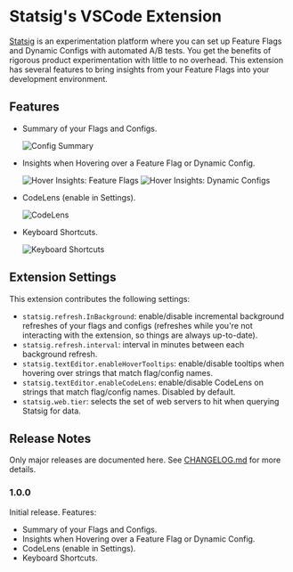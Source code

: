 # Statsig's VSCode Extension

[Statsig](https://www.statsig.com) is an experimentation platform where you can set up Feature Flags and Dynamic Configs with automated A/B tests. You get the benefits of rigorous product experimentation with little to no overhead. This extension has several features to bring insights from your Feature Flags into your development environment.

## Features

- Summary of your Flags and Configs.

  ![Config Summary](media/summary.gif)

- Insights when Hovering over a Feature Flag or Dynamic Config.

  ![Hover Insights: Feature Flags](media/hover_gate.gif)
  ![Hover Insights: Dynamic Configs](media/hover_config.gif)

- CodeLens (enable in Settings).

  ![CodeLens](media/codelens.png)

- Keyboard Shortcuts.

  ![Keyboard Shortcuts](media/keyboard.gif)

## Extension Settings

This extension contributes the following settings:

- `statsig.refresh.InBackground`: enable/disable incremental background refreshes of your flags and configs (refreshes while you're not interacting with the extension, so things are always up-to-date).
- `statsig.refresh.interval`: interval in minutes between each background refresh.
- `statsig.textEditor.enableHoverTooltips`: enable/disable tooltips when hovering over strings that match flag/config names.
- `statsig.textEditor.enableCodeLens`: enable/disable CodeLens on strings that match flag/config names. Disabled by default.
- `statsig.web.tier`: selects the set of web servers to hit when querying Statsig for data.

## Release Notes

Only major releases are documented here. See [CHANGELOG.md](CHANGELOG.md) for more details.

### 1.0.0

Initial release. Features:

- Summary of your Flags and Configs.
- Insights when Hovering over a Feature Flag or Dynamic Config.
- CodeLens (enable in Settings).
- Keyboard Shortcuts.
